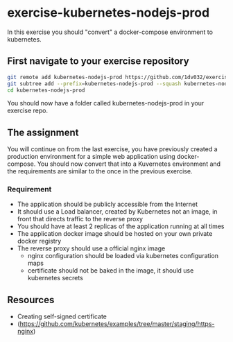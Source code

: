 # exercise-kubernetes-nodejs-prod
In this exercise you should "convert" a docker-compose environment to kubernetes.

## First navigate to your exercise repository
```bash
git remote add kubernetes-nodejs-prod https://github.com/1dv032/exercise-kubernetes-nodejs-prod/
git subtree add --prefix=kubernetes-nodejs-prod --squash kubernetes-nodejs-prod master
cd kubernetes-nodejs-prod
```
You should now have a folder called kubernetes-nodejs-prod in your exercise repo.

## The assignment
You will continue on from the last exercise, you have previously created a production environment for a simple web application using docker-compose.
You should now convert that into a Kuvernetes environment and the requirements are similar to the once in the previous exercise.

### Requirement

* The application should be publicly accessible from the Internet
* It should use a Load balancer, created by Kubernetes not an image, in front that directs traffic to the reverse proxy
* You should have at least 2 replicas of the application running at all times
* The application docker image should be hosted on your own private docker registry
* The reverse proxy should use a official nginx image
  * nginx configuration should be loaded via kubernetes configuration maps
  * certificate should not be baked in the image, it should use kubernetes secrets

## Resources
* Creating self-signed certificate
* (https://github.com/kubernetes/examples/tree/master/staging/https-nginx)